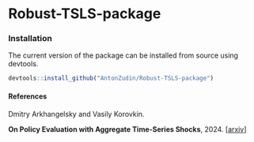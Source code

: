 # Robust-TSLS-package


### Installation
The current version of the package can be installed from source using devtools. 

 ```R  
 devtools::install_github("AntonZudin/Robust-TSLS-package")
```
#### References
Dmitry Arkhangelsky and Vasily Korovkin.

<b>On Policy Evaluation with Aggregate Time-Series Shocks</b>, 2024.
[<a href="https://arxiv.org/abs/1905.13660">arxiv</a>]
